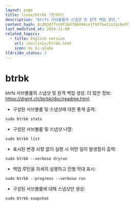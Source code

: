 ```yaml
---
layout: page
title: linux/btrbk (한국어)
description: "btrfs 서브볼륨의 스냅샷 및 원격 백업 생성."
content_hash: 8cd83d7fcc8f264708494ce1f93fbe21a32c8e97
last_modified_at: 2024-11-09
related_topics:
  - title: English version
    url: /en/linux/btrbk.html
    icon: bi bi-globe
tldri18n_status: 2
---
```

# btrbk

btrfs 서브볼륨의 스냅샷 및 원격 백업 생성.
더 많은 정보: <https://digint.ch/btrbk/doc/readme.html>.

- 구성된 서브볼륨 및 스냅샷에 대한 통계 출력:

`sudo btrbk stats`

- 구성된 서브볼륨 및 스냅샷 나열:

`sudo btrbk list`

- 표시된 변경 사항 없이 실행 시 어떤 일이 발생할지 출력:

`sudo btrbk --verbose dryrun`

- 백업 루틴을 자세히 실행하고 진행 막대 표시:

`sudo btrbk --progress --verbose run`

- 구성된 서브볼륨에 대해 스냅샷만 생성:

`sudo btrbk snapshot`
